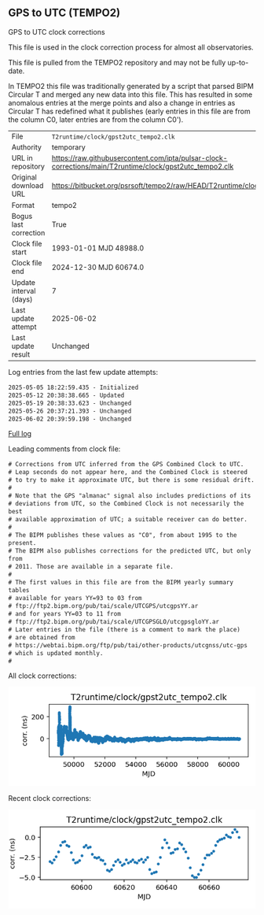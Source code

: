 
## GPS to UTC (TEMPO2)

GPS to UTC clock corrections

This file is used in the clock correction process for almost all
observatories.

This file is pulled from the TEMPO2 repository and may not be fully
up-to-date.

In TEMPO2 this file was traditionally generated by a script that parsed
BIPM Circular T and merged any new data into this file. This has
resulted in some anomalous entries at the merge points and also
a change in entries as Circular T has redefined what it publishes
(early entries in this file are from the column C0, later entries
are from the column C0').

|     |     |
|:--- |:--- |
| File | `T2runtime/clock/gpst2utc_tempo2.clk` |
| Authority | temporary |
| URL in repository | <https://raw.githubusercontent.com/ipta/pulsar-clock-corrections/main/T2runtime/clock/gpst2utc_tempo2.clk> |
| Original download URL | <https://bitbucket.org/psrsoft/tempo2/raw/HEAD/T2runtime/clock/gpst2utc.clk> |
| Format | tempo2 |
| Bogus last correction | True |
| Clock file start | 1993-01-01 MJD 48988.0 |
| Clock file end | 2024-12-30 MJD 60674.0 |
| Update interval (days) | 7 |
| Last update attempt | 2025-06-02 |
| Last update result | Unchanged |

Log entries from the last few update attempts:
```
2025-05-05 18:22:59.435 - Initialized
2025-05-12 20:38:38.665 - Updated
2025-05-19 20:38:33.623 - Unchanged
2025-05-26 20:37:21.393 - Unchanged
2025-06-02 20:39:59.198 - Unchanged
```
[Full log](https://raw.githubusercontent.com/ipta/pulsar-clock-corrections/main/log/T2runtime/clock/gpst2utc_tempo2.clk.log)

Leading comments from clock file:

    # Corrections from UTC inferred from the GPS Combined Clock to UTC.
    # Leap seconds do not appear here, and the Combined Clock is steered
    # to try to make it approximate UTC, but there is some residual drift.
    #
    # Note that the GPS "almanac" signal also includes predictions of its
    # deviations from UTC, so the Combined Clock is not necessarily the best
    # available approximation of UTC; a suitable receiver can do better.
    #
    # The BIPM publishes these values as "C0", from about 1995 to the present.
    # The BIPM also publishes corrections for the predicted UTC, but only from
    # 2011. Those are available in a separate file.
    #
    # The first values in this file are from the BIPM yearly summary tables
    # available for years YY=93 to 03 from
    # ftp://ftp2.bipm.org/pub/tai/scale/UTCGPS/utcgpsYY.ar
    # and for years YY=03 to 11 from
    # ftp://ftp2.bipm.org/pub/tai/scale/UTCGPSGLO/utcgpsgloYY.ar
    # Later entries in the file (there is a comment to mark the place)
    # are obtained from
    # https://webtai.bipm.org/ftp/pub/tai/other-products/utcgnss/utc-gps
    # which is updated monthly.
    #



All clock corrections:

![plot of all clock corrections](gpst2utc_tempo2.clk.png "All corrections")

Recent clock corrections:

![plot of recent clock corrections](gpst2utc_tempo2.clk.short.png "Recent corrections")

